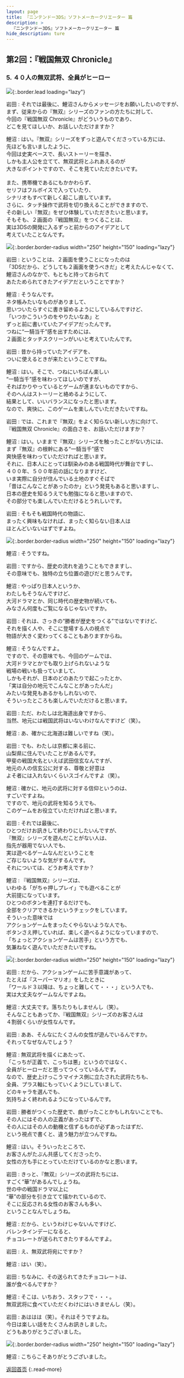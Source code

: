 ```yaml
---
layout: page
title: 『ニンテンドー3DS』ソフトメーカークリエーター 篇
description: >
  『ニンテンドー3DS』ソフトメーカークリエーター 篇
hide_description: ture
---
```


## 第2回：『戦国無双 Chronicle』

### 5. ４０人の無双武将、全員がヒーロー

![](/interviews/jp/3ds/creators/vol1/img/mainvisual5.jpg){:.border.lead loading="lazy"}

岩田
: それでは最後に、鯉沼さんからメッセージをお願いしたいのですが、<br>まず、従来からの『無双』シリーズのファンの方たちに対して、<br>今回の『戦国無双 Chronicle』がどういうものであり、<br>どこを見てほしいか、お話しいただけますか？

鯉沼
: はい。『無双』シリーズをずっと遊んでくださっている方には、<br>先ほども言いましたように、<br>今回は史実ベースで、長いストーリーを描き、<br>しかも主人公を立てて、無双武将とふれあえるのが<br>大きなポイントですので、そこを見ていただきたいです。<br>&nbsp;<br>また、携帯機であるにもかかわらず、<br>セリフはフルボイスで入っていたり、<br>シナリオもすべて新しく起こし直しています。<br>さらに、タッチ操作で武将を切り換えることができますので、<br>その新しい『無双』をぜひ体験していただきたいと思います。<br>そもそも、２画面の『戦国無双』をつくることは、<br>実は3DSの開発に入るずっと前からのアイデアとして<br>考えていたことなんです。

![](/interviews/jp/3ds/creators/vol1/img/photo13.jpg){:.border.border-radius width="250" height="150" loading="lazy"}

岩田
: ということは、２画面を使うことになったのは<br>「3DSだから、どうしても２画面を使うべきだ」と考えたんじゃなくて、<br>鯉沼さんのなかで、もともと持っておられて<br>あたためられてきたアイデアだということですか？

鯉沼
: そうなんです。<br>ネタ帳みたいなものがありまして、<br>思いついたらすぐに書き留めるようにしているんですけど、<br>「いつかこういうのをやりたいなあ」と<br>ずっと前に書いていたアイデアだったんです。<br>つねに“一騎当千”感を出すためには、<br>２画面とタッチスクリーンがいいと考えていたんです。

岩田
: 昔から持っていたアイデアを、<br>ついに使えるときが来たということですね。

鯉沼
: はい。そこで、つねにいちばん楽しい<br>“一騎当千”感を味わってほしいのですが、<br>そればかりやっているとゲームが進まないものですから、<br>そのへんはストーリーと絡めるようにして、<br>結果として、いいバランスになったと思います。<br>なので、爽快に、このゲームを楽しんでいただきたいですね。

岩田
: では、これまで『無双』をよく知らない新しい方に向けて、<br>『戦国無双 Chronicle』の面白さを、お話いただけますか？

鯉沼
: はい。いままで『無双』シリーズを触ったことがない方には、<br>まず『無双』の根幹にある“一騎当千”感で<br>爽快感を味わっていただければと思います。<br>それに、日本人にとっては馴染みのある戦国時代が舞台ですし、<br>４００年、５００年前の話になりますけど、<br>いま実際に自分が住んでいる土地のすぐそばで<br>「昔はこんなことがあったのか」という発見もあると思いますし、<br>日本の歴史を知るうえでも勉強になると思いますので、<br>その部分でも楽しんでいただけるとうれしいです。

岩田
: そもそも戦国時代の物語に、<br>まったく興味もなければ、まったく知らない日本人は<br>ほとんどいないはずですよね。

![](/interviews/jp/3ds/creators/vol1/img/photo14.jpg){:.border.border-radius width="250" height="150" loading="lazy"}

鯉沼
: そうですね。

岩田
: ですから、歴史の流れを追うこともできますし、<br>その意味でも、独特の立ち位置の遊びだと思うんです。

鯉沼
: やっぱり日本人というか、<br>わたしもそうなんですけど、<br>大河ドラマとか、同じ時代の歴史物が続いても、<br>みなさん何度もご覧になるじゃないですか。

岩田
: それは、さっきの“勝者が歴史をつくる”ではないですけど、<br>それを描く人や、そこに登場する人の視点で<br>物語が大きく変わってくることもありますからね。

鯉沼
: そうなんですよ。<br>ですので、その意味でも、今回のゲームでは、<br>大河ドラマとかでも取り上げられないような<br>戦場の戦いも扱っていまして、<br>しかもそれが、日本のどのあたりで起こったとか、<br>「実は自分の地元でこんなことがあったんだ」<br>みたいな発見もあるかもしれないので、<br>そういったところも楽しんでいただけると思います。

岩田
: ただ、わたしは北海道出身ですから、<br>当然、地元には戦国武将はいないわけなんですけど（笑）。

鯉沼
: あ、確かに北海道は難しいですね（笑）。

岩田
: でも、わたしは京都に来る前に、<br>山梨県に住んでいたことがあるんです。<br>甲斐の戦国大名といえば武田信玄なんですが、<br>地元の人の信玄公に対する、尊敬と好意は<br>よそ者には入れないくらいスゴイんですよ（笑）。

鯉沼
: 確かに、地元の武将に対する信仰というのは、<br>すごいですよね。<br>ですので、地元の武将を知るうえでも、<br>このゲームをお役立ていただければと思います。

岩田
: それでは最後に、<br>ひとつだけお訊きして終わりにしたいんですが、<br>『無双』シリーズを遊んだことがない人は、<br>指先が器用でない人でも、<br>実は遊べるゲームなんだということを<br>ご存じないような気がするんです。<br>それについては、どうお考えですか？

鯉沼
: 『戦国無双』シリーズは、<br>いわゆる「がちゃ押しプレイ」でも遊べることが<br>大前提になっています。<br>ひとつのボタンを連打するだけでも、<br>全部をクリアできるかというチェックをしています。<br>そういった意味では<br>アクションゲームをまったくやらないような人でも、<br>ボタンさえ押していれば、楽しく遊べるようになっていますので、<br>「ちょっとアクションゲームは苦手」という方でも、<br>気兼ねなく遊んでいただきたいですね。

![](/interviews/jp/3ds/creators/vol1/img/photo15.jpg){:.border.border-radius width="250" height="150" loading="lazy"}

岩田
: だから、アクションゲームに苦手意識があって、<br>たとえば『スーパーマリオ』をしたときに<br>「ワールド３以降は、ちょっと難しくて・・・」という人でも、<br>実は大丈夫なゲームなんですよね。

鯉沼
: 大丈夫です。落ちたりもしませんし（笑）。<br>そんなこともあってか、『戦国無双』シリーズのお客さんは<br>４割弱くらいが女性なんです。

岩田
: ああ、そんなにたくさんの女性が遊んでいるんですか。<br>それってなぜなんでしょう？

鯉沼
: 無双武将を描くにあたって、<br>「こっちが正義で、こっちは悪」というのではなく、<br>全員がヒーローだと思ってつくっているんです。<br>なので、歴史上けっこうマイナス側に立たされた武将たちも、<br>全員、プラス軸にもっていくようにしていまして、<br>どのキャラを選んでも、<br>気持ちよく終われるようになっているんです。

岩田
: 勝者がつくった歴史で、曲がったことかもしれないことでも、<br>その人にはその人の正義があったはずで、<br>その人にはその人の動機と信ずるものが必ずあったはずだ、<br>という視点で書くと、違う魅力が立つんですね。

鯉沼
: はい。そういったところで、<br>お客さんがたぶん共感してくださったり、<br>女性の方も手にとっていただけているのかなと思います。

岩田
: きっと、『無双』シリーズの武将たちには、<br>すごく“華”があるんでしょうね。<br>世の中の戦国ドラマ以上に<br>“華”の部分を引き立てて描かれているので、<br>そこに反応される女性のお客さんも多い、<br>ということなんでしょうね。

鯉沼
: だから、というわけじゃないんですけど、<br>バレンタインデーになると、<br>チョコレートが送られてきたりするんですよ。

岩田
: え、無双武将宛にですか？

鯉沼
: はい（笑）。

岩田
: ちなみに、その送られてきたチョコレートは、<br>誰が食べるんですか？

鯉沼
: そこは、いちおう、スタッフで・・・。<br>無双武将に食べていただくわけにはいきませんし（笑）。

岩田
: あははは（笑）。それはそうですよね。<br>今日は楽しい話をたくさんお訊きしました。<br>どうもありがとうございました。

![](/interviews/jp/3ds/creators/vol1/img/photo16.jpg){:.border.border-radius width="250" height="150" loading="lazy"}

鯉沼
: こちらこそありがとうございました。

[返回首页](../../../../../)
{:.read-more}


